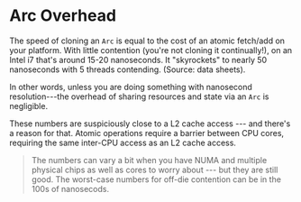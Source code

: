 # Arc Overhead

The speed of cloning an `Arc` is equal to the cost of an atomic fetch/add on your platform. With little contention (you're not cloning it continually!), on an Intel i7 that's around 15-20 nanoseconds. It "skyrockets" to nearly 50 nanoseconds with 5 threads contending. (Source: data sheets).

In other words, unless you are doing something with nanosecond resolution---the overhead of sharing resources and state via an `Arc` is negligible.

These numbers are suspiciously close to a L2 cache access --- and there's a reason for that. Atomic operations require a barrier between CPU cores, requiring the same inter-CPU access as an L2 cache access.

> The numbers can vary a bit when you have NUMA and multiple physical chips as well as cores to worry about --- but they are still good. The worst-case numbers for off-die contention can be in the 100s of nanosecods.